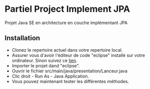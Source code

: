 # Partiel Project Implement JPA
Projet Java SE en architecture en couche implémentant JPA

## Installation
  * Clonez le repertoire actuel dans votre repertoire local.
  * Assurer vous d'avoir l'éditeur de code "eclipse" installé sur votre ordinateur. Sinon suivez ce [lien](https://www.eclipse.org/downloads/).
  * Importer le projet dand "eclipse".
  * Ouvrir le fichier src/main/java/presentation/Lanceur.java
  * Clic droit - Run As - Java Application.
  * Vous pouvez maintenant tester les différentes méthodes.
